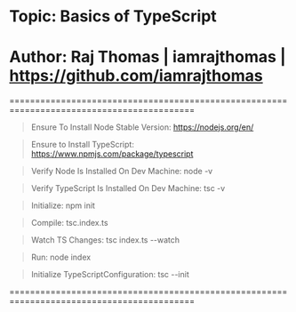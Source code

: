 # Topic: Basics of TypeScript
# Author: Raj Thomas | iamrajthomas | https://github.com/iamrajthomas
==========================================================================================

> Ensure To Install Node Stable Version: https://nodejs.org/en/

> Ensure to Install TypeScript: https://www.npmjs.com/package/typescript

> Verify Node Is Installed On Dev Machine: node -v

> Verify TypeScript Is Installed On Dev Machine: tsc -v

> Initialize: npm init

> Compile: tsc.index.ts

> Watch TS Changes: tsc index.ts --watch 

> Run: node index 

> Initialize TypeScriptConfiguration: tsc --init

==========================================================================================


